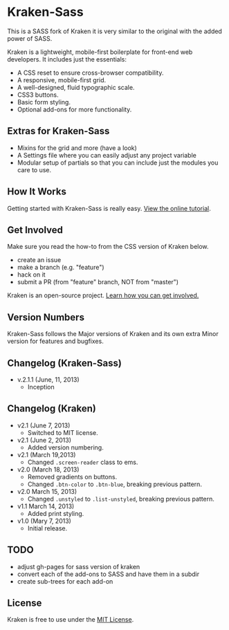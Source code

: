 # Kraken-Sass

This is a SASS fork of Kraken it is very similar to the original with the added power of SASS.

Kraken is a lightweight, mobile-first boilerplate for front-end web developers. It includes just the essentials:

* A CSS reset to ensure cross-browser compatibility.
* A responsive, mobile-first grid.
* A well-designed, fluid typographic scale.
* CSS3 buttons.
* Basic form styling.
* Optional add-ons for more functionality.

## Extras for Kraken-Sass

* Mixins for the grid and more (have a look)
* A Settings file where you can easily adjust any project variable
* Modular setup of partials so that you can include just the modules you care to use.

## How It Works
Getting started with Kraken-Sass is really easy. [View the online tutorial](http://jwebcat.github.com/kraken-sass/).

## Get Involved
Make sure you read the how-to from the CSS version of Kraken below.

- create an issue
- make a branch (e.g. "feature")
- hack on it
- submit a PR (from "feature" branch, NOT from "master")

Kraken is an open-source project. [Learn how you can get involved.](http://cferdinandi.github.io/kraken/get-involved.html)

## Version Numbers
Kraken-Sass follows the Major versions of Kraken and its own extra Minor version for features and bugfixes.

## Changelog (Kraken-Sass)
* v.2.1.1 (June, 11, 2013)
  * Inception

## Changelog (Kraken)
* v2.1 (June 7, 2013)
  * Switched to MIT license.
* v2.1 (June 2, 2013)
  * Added version numbering.
* v2.1 (March 19,2013)
  * Changed `.screen-reader` class to ems.
* v2.0 (March 18, 2013)
  * Removed gradients on buttons.
  * Changed `.btn-color` to `.btn-blue`, breaking previous pattern.
* v2.0 March 15, 2013)
  * Changed `.unstyled` to `.list-unstyled`, breaking previous pattern.
* v1.1 March 14, 2013)
  * Added print styling.
* v1.0 (Mary 7, 2013)
  * Initial release.

## TODO
* adjust gh-pages for sass version of kraken
* convert each of the add-ons to SASS and have them in a subdir
* create sub-trees for each add-on

## License
Kraken is free to use under the [MIT License](http://gomakethings.com/mit/).
